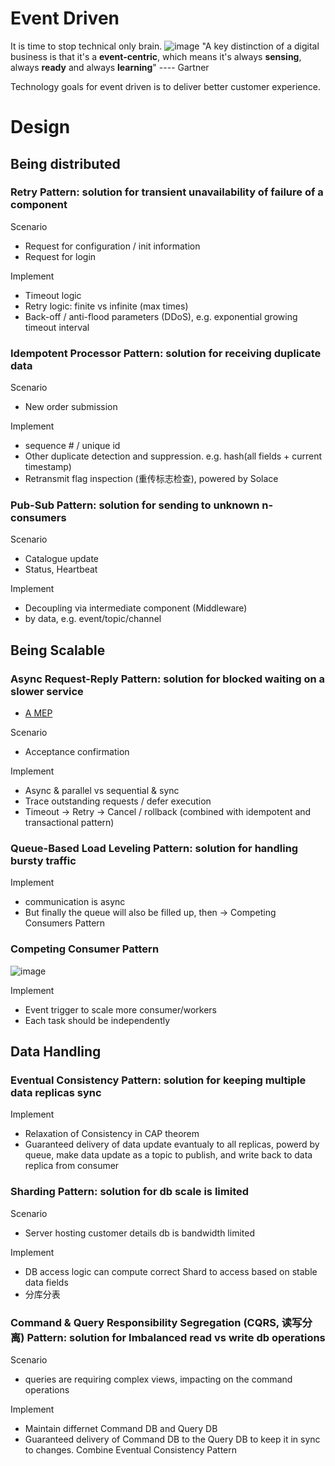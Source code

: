 # Event Driven
It is time to stop technical only brain.
![image](https://github.com/davidkhala/mq/assets/7227589/cfd6a9e2-bc80-44ac-ab39-d93df16856fc)
"A key distinction of a digital business is that it's a **event-centric**, which means it's always **sensing**, always **ready** and always **learning**" ---- Gartner

Technology goals for event driven is to deliver better customer experience.
# Design
## Being distributed
### Retry Pattern: solution for transient unavailability of failure of a component
Scenario
- Request for configuration / init information
- Request for login

Implement
- Timeout logic
- Retry logic: finite vs infinite (max times)
- Back-off / anti-flood parameters (DDoS), e.g. exponential growing timeout interval
### Idempotent Processor Pattern: solution for receiving duplicate data
Scenario
- New order submission

Implement
- sequence # / unique id
- Other duplicate detection and suppression. e.g. hash(all fields + current timestamp)
- Retransmit flag inspection (重传标志检查), powered by Solace
### Pub-Sub Pattern: solution for sending to unknown n-consumers
Scenario
- Catalogue update
- Status, Heartbeat

Implement
- Decoupling via intermediate component (Middleware)
- by data, e.g. event/topic/channel
## Being Scalable
### Async Request-Reply Pattern: solution for blocked waiting on a slower service
- [A MEP](https://github.com/davidkhala/As-Architect/blob/main/concepts/tech/MEP.md#pattern-request-reply)

Scenario
- Acceptance confirmation

Implement
- Async & parallel vs sequential & sync
- Trace outstanding requests / defer execution
- Timeout -> Retry -> Cancel / rollback (combined with idempotent and transactional pattern)
### Queue-Based Load Leveling Pattern: solution for handling bursty traffic

Implement
- communication is async
- But finally the queue will also be filled up, then -> Competing Consumers Pattern
### Competing Consumer Pattern
![image](https://github.com/davidkhala/As-Architect/assets/7227589/c5d855de-55f8-44da-8190-e5cd04b537a1)

Implement
- Event trigger to scale more consumer/workers
- Each task should be independently
## Data Handling
### Eventual Consistency Pattern: solution for keeping multiple data replicas sync

Implement
- Relaxation of Consistency in CAP theorem
- Guaranteed delivery of data update evantualy to all replicas, powerd by queue, make data update as a topic to publish, and write back to data replica from consumer
### Sharding Pattern: solution for db scale is limited
Scenario
- Server hosting customer details db is bandwidth limited

Implement
- DB access logic can compute correct Shard to access based on stable data fields
- 分库分表

### Command & Query Responsibility Segregation (CQRS, 读写分离) Pattern: solution for Imbalanced read vs write db operations
Scenario
- queries are requiring complex views, impacting on the command operations

Implement
- Maintain differnet Command DB and Query DB
- Guaranteed delivery of Command DB to the Query DB to keep it in sync to changes. Combine Eventual Consistency Pattern
